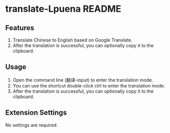 # translate-Lpuena README

## Features

1. Translate Chinese to English based on Google Translate.
2. After the translation is successful, you can optionally copy it to the clipboard.

## Usage

1. Open the command line (翻译-input) to enter the translation mode.
2. You can use the shortcut double-click ctrl to enter the translation mode.
3. After the translation is successful, you can optionally copy it to the clipboard.

## Extension Settings

No settings are required.
